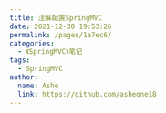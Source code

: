 ```yaml
---
title: 注解配置SpringMVC
date: 2021-12-30 19:53:26
permalink: /pages/1a7ec6/
categories:
  - 《SpringMVC》笔记
tags:
  - SpringMVC
author:
  name: Ashe
  link: https://github.com/asheone18
---
```


